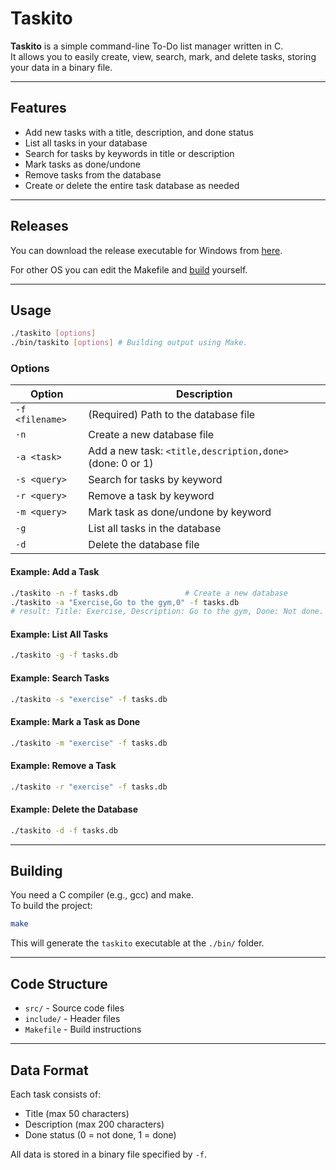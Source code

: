 # Taskito

**Taskito** is a simple command-line To-Do list manager written in C.  
It allows you to easily create, view, search, mark, and delete tasks, storing your data in a binary file.

---

## Features

- Add new tasks with a title, description, and done status
- List all tasks in your database
- Search for tasks by keywords in title or description
- Mark tasks as done/undone
- Remove tasks from the database
- Create or delete the entire task database as needed

---

## Releases

You can download the release executable for Windows from [here](https://github.com/M0hanad1/Taskito/releases/latest).

For other OS you can edit the Makefile and [build](https://github.com/M0hanad1/Taskito?tab=readme-ov-file#building) yourself.

---

## Usage

```sh
./taskito [options]
./bin/taskito [options] # Building output using Make.
```

### Options

| Option          | Description                                               |
| --------------- | --------------------------------------------------------- |
| `-f <filename>` | (Required) Path to the database file                      |
| `-n`            | Create a new database file                                |
| `-a <task>`     | Add a new task: `<title,description,done>` (done: 0 or 1) |
| `-s <query>`    | Search for tasks by keyword                               |
| `-r <query>`    | Remove a task by keyword                                  |
| `-m <query>`    | Mark task as done/undone by keyword                       |
| `-g`            | List all tasks in the database                            |
| `-d`            | Delete the database file                                  |

#### Example: Add a Task

```sh
./taskito -n -f tasks.db               # Create a new database
./taskito -a "Exercise,Go to the gym,0" -f tasks.db
# result: Title: Exercise, Description: Go to the gym, Done: Not done.
```

#### Example: List All Tasks

```sh
./taskito -g -f tasks.db
```

#### Example: Search Tasks

```sh
./taskito -s "exercise" -f tasks.db
```

#### Example: Mark a Task as Done

```sh
./taskito -m "exercise" -f tasks.db
```

#### Example: Remove a Task

```sh
./taskito -r "exercise" -f tasks.db
```

#### Example: Delete the Database

```sh
./taskito -d -f tasks.db
```

---

## Building

You need a C compiler (e.g., gcc) and make.  
To build the project:

```sh
make
```

This will generate the `taskito` executable at the `./bin/` folder.

---

## Code Structure

- `src/` - Source code files
- `include/` - Header files
- `Makefile` - Build instructions

---

## Data Format

Each task consists of:

- Title (max 50 characters)
- Description (max 200 characters)
- Done status (0 = not done, 1 = done)

All data is stored in a binary file specified by `-f`.
